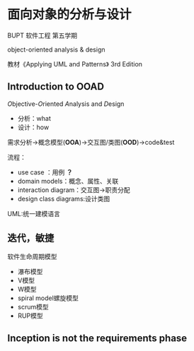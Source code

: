 # 面向对象的分析与设计

BUPT 软件工程 第五学期

object-oriented analysis & design

教材《Applying UML and Patterns》 3rd Edition

## Introduction to OOAD

*O*bjective-*O*riented *A*nalysis and *D*esign

- 分析：what
- 设计：how

需求分析->概念模型(**OOA**)->交互图/类图(**OOD**)->code&test

流程：

- use case ：用例 **？**
- domain models：概念、属性、关联
- interaction diagram：交互图->职责分配
- design class diagrams:设计类图

UML:统一建模语言


## 迭代，敏捷

软件生命周期模型

- 瀑布模型
- V模型
- W模型
- spiral model螺旋模型
- scrum模型
- RUP模型


## Inception is not the requirements phase




















